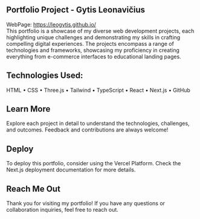 ##  Portfolio Project - Gytis Leonavičius
WebPage: https://leogytis.github.io/ <br>
This portfolio is a showcase of my diverse web development projects, each highlighting unique challenges and demonstrating my skills in crafting compelling digital experiences. The projects encompass a range of technologies and frameworks, showcasing my proficiency in creating everything from e-commerce interfaces to educational landing pages.

## Technologies Used:

HTML • CSS • Three.js • Tailwind • TypeScript • React • Next.js • GitHub



## Learn More
Explore each project in detail to understand the technologies, challenges, and outcomes. Feedback and contributions are always welcome!


## Deploy
To deploy this portfolio, consider using the Vercel Platform. Check the Next.js deployment documentation for more details.

## Reach Me Out
Thank you for visiting my portfolio! If you have any questions or collaboration inquiries, feel free to reach out.
